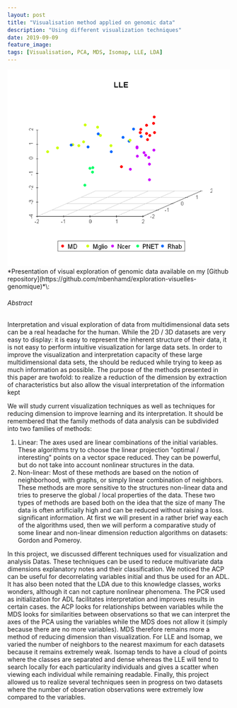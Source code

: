 ```yaml
---
layout: post
title: "Visualisation method applied on genomic data"
description: "Using different visualization techniques"
date: 2019-09-09
feature_image: 
tags: [Visualisation, PCA, MDS, Isomap, LLE, LDA]
---
```

<img src="https://github.com/mbenhamd/exploration-visuelles-genomique/blob/master/lle_exemple.PNG?raw=true" alt="drawing" width="auto" max-width="100%" height="auto"/>
<br>
*Presentation of visual exploration of genomic data available on my [Github repository](https://github.com/mbenhamd/exploration-visuelles-genomique)*\:

###### Abstract

Interpretation and visual exploration of data from multidimensional data sets can be a real headache for the human. While the 2D / 3D datasets are very easy to display: it is easy to represent the inherent structure of their data, it is not easy to perform intuitive visualization for large data sets. In order to improve the visualization and interpretation capacity of these large multidimensional data sets, the should be reduced while trying to keep as much information as possible. The purpose of the methods presented in this paper are twofold: to realize a reduction of the dimension by extraction of characteristics but also allow the visual interpretation of the information kept <!--more-->

We will study current visualization techniques as well as techniques for reducing dimension to improve learning and its interpretation. It should be remembered that the family methods of data analysis can be subdivided into two families of methods:

1. Linear: The axes used are linear combinations of the initial variables. These algorithms try to choose the linear projection "optimal / interesting" points on a vector space reduced. They can be powerful, but do not take into account nonlinear structures in the data.
2. Non-linear: Most of these methods are based on the notion of neighborhood, with graphs, or simply linear combination of neighbors. These methods are more sensitive to the structures non-linear data and tries to preserve the global / local properties of the data. These two types of methods are based both on the idea that the size of many The data is often artificially high and can be reduced without raising a loss. significant information. At first we will present in a rather brief way each of the algorithms used, then we will perform a comparative study of some linear and non-linear dimension reduction algorithms on datasets: Gordon and Pomeroy.

In this project, we discussed different techniques used for visualization and analysis Datas. These techniques can be used to reduce multivariate data dimensions explanatory notes and their classification. We noticed the ACP can be useful for decorrelating variables initial and thus be used for an ADL. It has also been noted that the LDA due to this knowledge classes, works wonders, although it can not capture nonlinear phenomena. The PCR used as initialization for ADL facilitates interpretation and improves results in certain cases. the ACP looks for relationships between variables while the MDS looks for similarities between observations so that we can interpret the axes of the PCA using the variables while the MDS does not allow it (simply because there are no more variables). MDS therefore remains more a method of reducing dimension than visualization. For LLE and Isomap, we varied the number of neighbors to the nearest maximum for each datasets because it remains extremely weak. Isomap tends to have a cloud of points where the classes are separated and dense whereas the LLE will tend to search locally for each particularity individuals and gives a scatter when viewing each individual while remaining readable. Finally, this project allowed us to realize several techniques seen in progress on two datasets where the number of observation observations were extremely low compared to the variables.